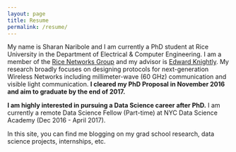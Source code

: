 ```yaml
---
layout: page
title: Resume
permalink: /resume/
---
```


My name is Sharan Naribole and I am currently a PhD student at Rice University in the Department of Electrical & Computer Engineering. I am a member of the [Rice Networks Group](http://networks.rice.edu/) and my advisor is [Edward Knightly](http://knightly.rice.edu/). My research broadly focuses on designing protocols for next-generation Wireless Networks including millimeter-wave (60 GHz) communication and visible light communication. **I cleared my PhD Proposal in November 2016 and aim to graduate by the end of 2017.**

**I am highly interested in pursuing a Data Science career after PhD.** I am currently a remote Data Science Fellow (Part-time) at NYC Data Science Academy (Dec 2016 - April 2017).

In this site, you can find me blogging on my grad school research, data science projects, internships, etc.
